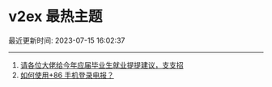 # v2ex 最热主题

最近更新时间: 2023-07-15 16:02:37

--- 
1. [请各位大佬给今年应届毕业生就业提提建议，支支招](https://www.v2ex.com/t/956931) 
2. [如何使用+86 手机登录电报？](https://www.v2ex.com/t/956963) 
